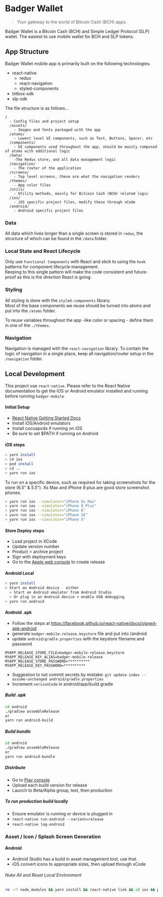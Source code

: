 # Badger Wallet

> Your gateway to the world of Bitcoin Cash (BCH) apps.

Badger Wallet is a Bitcoin Cash (BCH) and Simple Ledger Protocol (SLP) wallet. The easiest to use mobile wallet for BCH and SLP tokens.

## App Structure

Badger Wallet mobile app is primarily built on the following technologies.

- react-native
  - redux
  - react-navigation
  - styled-components
- bitbox-sdk
- slp-sdk

The file structure is as follows...

```
/
  - Config files and project setup
  /assets/
    - Images and fonts packaged with the app
  /atoms/
    - Lowest level UI components, such as Text, Buttons, Spacer, etc
  /components/
    - UI components used throughout the app, should be mainly composed of atoms with additional logic
  /data/
    -The Redux store, and all data management logic
  /navigation/
    - The router of the application
  /screens/
    - Top level screens, these are what the navigation renders
  /themes/
    - App color files
  /utils/
    - Utility methods, mainly for Bitcoin Cash (BCH) related logic
  /ios/
    - iOS specific project files, modify these through xCode
  /android/
    - Android specific project files
```

### Data

All data which lives longer than a single screen is stored in `redux`, the structure of which can be found in the `/data` folder.

### Local State and React Lifecycle

Only use `Functional Components` with React and stick to using the `hook` patterns for component lifecycle management.  
Keeping to this single pattern will make the code consistent and future-proof as this is the direction React is going.

### Styling

All styling is done with the `styled-components` library.  
Most of the base components we reuse should be turned into atoms and put into the `/atoms` folder.

To reuse variables throughout the app -like color or spacing - define them in one of the `./themes`.

### Navigation

Navigation is managed with the `react-navigation` library. To contain the logic of navigation in a single place, keep all navigation/router setup in the `/navigation` folder.

## Local Development

This project use `react-native`. Please refer to the React Native documentation to get the iOS or Android emulator installed and running before running `badger-mobile`

#### Initial Setup

- [React Native Getting Started Docs](https://facebook.github.io/react-native/docs/getting-started)
- Install iOS/Android emulators
- Install cocoapods if running on iOS
- Be sure to set \$PATH if running on Android

#### iOS steps

```bash
> yarn install
> cd ios
> pod install
> cd ..
> yarn run ios
```

To run on a specific device, such as required for taking screenshots for the store (6.5" & 5.5"). Xs Max and iPhone 8 plus are good store screenshot phones.

```bash
> yarn run ios --simulator="iPhone Xs Max"
> yarn run ios --simulator="iPhone 8 Plus"
> yarn run ios --simulator="iPhone 6"
> yarn run ios --simulator="iPhone SE"
> yarn run ios --simulator="iPhone X"
```

#### Store Deploy steps

- Load project in XCode
- Update version number
- Product > archive project
- Sign with deployment keys
- Go to the [Apple web console](https://appstoreconnect.apple.com) to create release

#### Android Local

```bash
> yarn install
> Start an Android device - either
  > Start an Android emulator from Android Studio
  > Or plug in an Android device + enable USB debugging
> yarn run android
```

#### Android .apk

- Follow the steps at https://facebook.github.io/react-native/docs/signed-apk-android
- generate `badger-mobile-release.keystore` file and put into /android
- update `android/gradle.properties` with the keystore filename and password

```
MYAPP_RELEASE_STORE_FILE=badger-mobile-release.keystore
MYAPP_RELEASE_KEY_ALIAS=badger-mobile-release
MYAPP_RELEASE_STORE_PASSWORD=**********
MYAPP_RELEASE_KEY_PASSWORD=**********
```

- Suggestion to not commit secrets by mistake: `git update-index --assume-unchanged android/gradle.properties`
- Increment `versionCode` in android/app/build.gradle

##### Build .apk

```bash
cd android
./gradlew assembleRelease
or
yarn run android-build
```

##### Build bundle

```bash
cd android
./gradlew assembleRelease
or
yarn run android-bundle
```

##### Distribute

- Go to [Play console](https://play.google.com/apps/publish/)
- Upload each build version for release
- Launch to Beta/Alpha group, test, then production

##### To run production build locally

- Ensure emulator is running or device is plugged in
- `react-native run-android --variant=release`
- `react-native log-android`

### Asset / Icon / Splash Screen Generation

#### Android

- Android Studio has a build in asset management tool, use that.
- iOS convert icons to appropriate sizes, then upload through xCode

###### Nuke All and Reset Local Environment

```bash
rm -rf node_modules && yarn install && react-native link && cd ios && pod install && cd .. && yarn run ios
```
